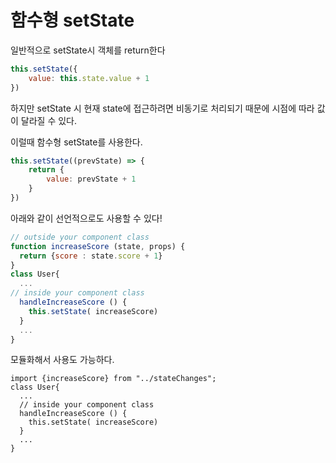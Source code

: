 # 함수형 setState

일반적으로 setState시 객체를 return한다

```jsx
this.setState({
	value: this.state.value + 1
})
```

하지만 setState 시 현재 state에 접근하려면 비동기로 처리되기 때문에 시점에 따라 값이 달라질 수 있다.

이럴때 함수형 setState를 사용한다.

```jsx
this.setState((prevState) => {
	return {
		value: prevState + 1
	}
})
```

아래와 같이 선언적으로도 사용할 수 있다!

```jsx
// outside your component class
function increaseScore (state, props) {
  return {score : state.score + 1}
}
class User{
  ...
// inside your component class
  handleIncreaseScore () {
    this.setState( increaseScore)
  }
  ...
}
```

모듈화해서 사용도 가능하다.

```
import {increaseScore} from "../stateChanges";
class User{
  ...
  // inside your component class
  handleIncreaseScore () {
    this.setState( increaseScore)
  }
  ...
}
```